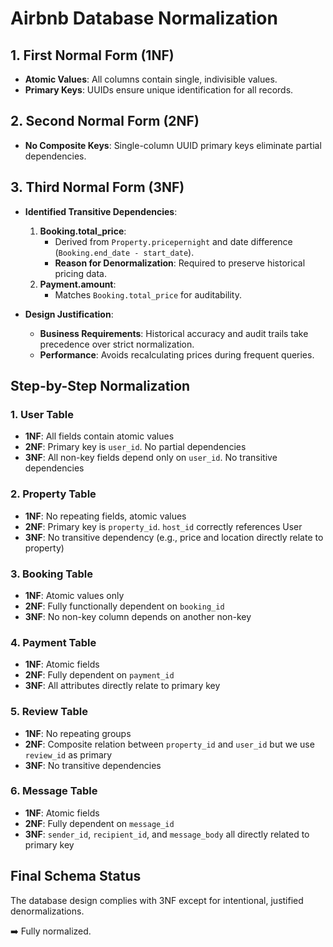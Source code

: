 # Airbnb Database Normalization

## 1. First Normal Form (1NF)
- **Atomic Values**: All columns contain single, indivisible values.
- **Primary Keys**: UUIDs ensure unique identification for all records.

## 2. Second Normal Form (2NF)
- **No Composite Keys**: Single-column UUID primary keys eliminate partial dependencies.

## 3. Third Normal Form (3NF)
- **Identified Transitive Dependencies**:
  1. **Booking.total_price**:  
     - Derived from `Property.pricepernight` and date difference (`Booking.end_date - start_date`).  
     - **Reason for Denormalization**: Required to preserve historical pricing data.  
  2. **Payment.amount**:  
     - Matches `Booking.total_price` for auditability.  

- **Design Justification**:  
  - **Business Requirements**: Historical accuracy and audit trails take precedence over strict normalization.  
  - **Performance**: Avoids recalculating prices during frequent queries.  


## Step-by-Step Normalization


### 1. User Table

- **1NF**: All fields contain atomic values 
- **2NF**: Primary key is `user_id`. No partial dependencies
- **3NF**: All non-key fields depend only on `user_id`. No transitive dependencies

### 2. Property Table

- **1NF**: No repeating fields, atomic values
- **2NF**: Primary key is `property_id`. `host_id` correctly references User 
- **3NF**: No transitive dependency (e.g., price and location directly relate to property)

### 3. Booking Table

- **1NF**: Atomic values only 
- **2NF**: Fully functionally dependent on `booking_id` 
- **3NF**: No non-key column depends on another non-key 

### 4. Payment Table

- **1NF**: Atomic fields  
- **2NF**: Fully dependent on `payment_id`  
- **3NF**: All attributes directly relate to primary key 


### 5. Review Table

- **1NF**: No repeating groups  
- **2NF**: Composite relation between `property_id` and `user_id` but we use `review_id` as primary   
- **3NF**: No transitive dependencies   


### 6. Message Table

- **1NF**: Atomic fields   
- **2NF**: Fully dependent on `message_id`   
- **3NF**: `sender_id`, `recipient_id`, and `message_body` all directly related to primary key   

## Final Schema Status  
The database design complies with 3NF except for intentional, justified denormalizations. 

➡️ Fully normalized.